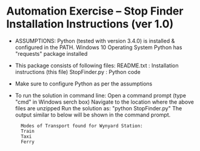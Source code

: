 Automation Exercise – Stop Finder Installation Instructions (ver 1.0)
======================================================================

* ASSUMPTIONS:
Python (tested with version 3.4.0) is installed & configured in the PATH.
Windows 10 Operating System
Python has "requests" package installed
  
* This package consists of following files:
	README.txt	: Installation instructions (this file)
	StopFinder.py	: Python code

* Make sure to configure Python as per the assumptions

* To run the solution in command line:
	Open a command prompt (type "cmd" in Windows serch box)
	Navigate to the location where the above files are unzipped
	Run the solution as:  "python StopFinder.py"
	The output similar to below will be shown in the command prompt.
	
		Modes of Transport found for Wynyard Station:
		Train
		Taxi
		Ferry
				
